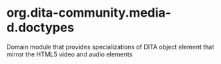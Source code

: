 org.dita-community.media-d.doctypes
===================================

Domain module that provides specializations of DITA object element that mirror the HTML5 video and audio elements

